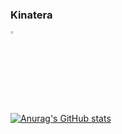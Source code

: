 ### Kinatera
 
<a href="https://discord.com/users/531218091237965826" target="_blank">
<img src="https://logodownload.org/wp-content/uploads/2017/11/discord-logo-2-1.png" width=3% height=3%>
</a>

   
[![Anurag's GitHub stats](https://github-readme-stats.vercel.app/api?username=Kinatera&theme=tokyonight)](https://github.com/Kinatera)
